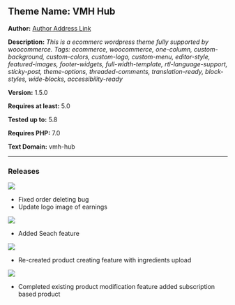 ## Theme Name: VMH Hub

**Author:** [Author Address Link](https://www.linkedin.com/in/arifur-rahman-arif-51222a1b8/)

**Description:** _This is a ecommerc wordpress theme fully supported by woocommerce.
Tags: ecommerce, woocommerce, one-column, custom-background, custom-colors, custom-logo, custom-menu, editor-style, featured-images, footer-widgets, full-width-template, rtl-language-support, sticky-post, theme-options, threaded-comments, translation-ready, block-styles, wide-blocks, accessibility-ready_

**Version:** 1.5.0

**Requires at least:** 5.0

**Tested up to:** 5.8

**Requires PHP:** 7.0

**Text Domain:** vmh-hub

---

### **Releases**

![](https://img.shields.io/static/v1?label=Release&message=1.0.2&color=nrightgreen)

-   Fixed order deleting bug
-   Update logo image of earnings

![](https://img.shields.io/static/v1?label=Release&message=1.2.0&color=nrightgreen)

-   Added Seach feature

![](https://img.shields.io/static/v1?label=Release&message=1.4.0&color=nrightgreen)

-   Re-created product creating feature with ingredients upload

![](https://img.shields.io/static/v1?label=Release&message=1.5.0&color=nrightgreen)

-   Completed existing product modification feature added subscription based product
